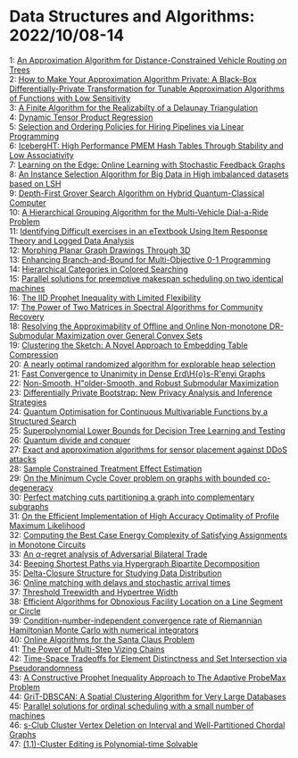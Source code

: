# Data Structures and Algorithms: 2022/10/08-14  
1: [An Approximation Algorithm for Distance-Constrained Vehicle Routing on  Trees](https://doi.org/10.48550/arXiv.2210.03811)  
2: [How to Make Your Approximation Algorithm Private: A Black-Box  Differentially-Private Transformation for Tunable Approximation Algorithms of  Functions with Low Sensitivity](https://doi.org/10.48550/arXiv.2210.03831)  
3: [A Finite Algorithm for the Realizabilty of a Delaunay Triangulation](https://doi.org/10.48550/arXiv.2210.03932)  
4: [Dynamic Tensor Product Regression](https://doi.org/10.48550/arXiv.2210.03961)  
5: [Selection and Ordering Policies for Hiring Pipelines via Linear  Programming](https://doi.org/10.48550/arXiv.2210.04059)  
6: [IcebergHT: High Performance PMEM Hash Tables Through Stability and Low  Associativity](https://doi.org/10.48550/arXiv.2210.04068)  
7: [Learning on the Edge: Online Learning with Stochastic Feedback Graphs](https://doi.org/10.48550/arXiv.2210.04229)  
8: [An Instance Selection Algorithm for Big Data in High imbalanced datasets  based on LSH](https://doi.org/10.48550/arXiv.2210.04310)  
9: [Depth-First Grover Search Algorithm on Hybrid Quantum-Classical Computer](https://doi.org/10.48550/arXiv.2210.04664)  
10: [A Hierarchical Grouping Algorithm for the Multi-Vehicle Dial-a-Ride  Problem](https://doi.org/10.48550/arXiv.2210.05000)  
11: [Identifying Difficult exercises in an eTextbook Using Item Response  Theory and Logged Data Analysis](https://doi.org/10.48550/arXiv.2210.05294)  
12: [Morphing Planar Graph Drawings Through 3D](https://doi.org/10.48550/arXiv.2210.05384)  
13: [Enhancing Branch-and-Bound for Multi-Objective 0-1 Programming](https://doi.org/10.48550/arXiv.2210.05385)  
14: [Hierarchical Categories in Colored Searching](https://doi.org/10.48550/arXiv.2210.05403)  
15: [Parallel solutions for preemptive makespan scheduling on two identical  machines](https://doi.org/10.48550/arXiv.2210.05543)  
16: [The IID Prophet Inequality with Limited Flexibility](https://doi.org/10.48550/arXiv.2210.05634)  
17: [The Power of Two Matrices in Spectral Algorithms for Community Recovery](https://doi.org/10.48550/arXiv.2210.05893)  
18: [Resolving the Approximability of Offline and Online Non-monotone  DR-Submodular Maximization over General Convex Sets](https://doi.org/10.48550/arXiv.2210.05965)  
19: [Clustering the Sketch: A Novel Approach to Embedding Table Compression](https://doi.org/10.48550/arXiv.2210.05974)  
20: [A nearly optimal randomized algorithm for explorable heap selection](https://doi.org/10.48550/arXiv.2210.05982)  
21: [Fast Convergence to Unanimity in Dense Erd\H{o}s-R\'enyi Graphs](https://doi.org/10.48550/arXiv.2210.05992)  
22: [Non-Smooth, H\"older-Smooth, and Robust Submodular Maximization](https://doi.org/10.48550/arXiv.2210.06061)  
23: [Differentially Private Bootstrap: New Privacy Analysis and Inference  Strategies](https://doi.org/10.48550/arXiv.2210.06140)  
24: [Quantum Optimisation for Continuous Multivariable Functions by a  Structured Search](https://doi.org/10.48550/arXiv.2210.06227)  
25: [Superpolynomial Lower Bounds for Decision Tree Learning and Testing](https://doi.org/10.48550/arXiv.2210.06375)  
26: [Quantum divide and conquer](https://doi.org/10.48550/arXiv.2210.06419)  
27: [Exact and approximation algorithms for sensor placement against DDoS  attacks](https://doi.org/10.48550/arXiv.2210.06559)  
28: [Sample Constrained Treatment Effect Estimation](https://doi.org/10.48550/arXiv.2210.06594)  
29: [On the Minimum Cycle Cover problem on graphs with bounded co-degeneracy](https://doi.org/10.48550/arXiv.2210.06703)  
30: [Perfect matching cuts partitioning a graph into complementary subgraphs](https://doi.org/10.48550/arXiv.2210.06714)  
31: [On the Efficient Implementation of High Accuracy Optimality of Profile  Maximum Likelihood](https://doi.org/10.48550/arXiv.2210.06728)  
32: [Computing the Best Case Energy Complexity of Satisfying Assignments in  Monotone Circuits](https://doi.org/10.48550/arXiv.2210.06739)  
33: [An $\alpha$-regret analysis of Adversarial Bilateral Trade](https://doi.org/10.48550/arXiv.2210.06846)  
34: [Beeping Shortest Paths via Hypergraph Bipartite Decomposition](https://doi.org/10.48550/arXiv.2210.06882)  
35: [Delta-Closure Structure for Studying Data Distribution](https://doi.org/10.48550/arXiv.2210.06926)  
36: [Online matching with delays and stochastic arrival times](https://doi.org/10.48550/arXiv.2210.07018)  
37: [Threshold Treewidth and Hypertree Width](https://doi.org/10.48550/arXiv.2210.07040)  
38: [Efficient Algorithms for Obnoxious Facility Location on a Line Segment  or Circle](https://doi.org/10.48550/arXiv.2210.07146)  
39: [Condition-number-independent convergence rate of Riemannian Hamiltonian  Monte Carlo with numerical integrators](https://doi.org/10.48550/arXiv.2210.07219)  
40: [Online Algorithms for the Santa Claus Problem](https://doi.org/10.48550/arXiv.2210.07333)  
41: [The Power of Multi-Step Vizing Chains](https://doi.org/10.48550/arXiv.2210.07363)  
42: [Time-Space Tradeoffs for Element Distinctness and Set Intersection via  Pseudorandomness](https://doi.org/10.48550/arXiv.2210.07534)  
43: [A Constructive Prophet Inequality Approach to The Adaptive ProbeMax  Problem](https://doi.org/10.48550/arXiv.2210.07556)  
44: [GriT-DBSCAN: A Spatial Clustering Algorithm for Very Large Databases](https://doi.org/10.48550/arXiv.2210.07580)  
45: [Parallel solutions for ordinal scheduling with a small number of  machines](https://doi.org/10.48550/arXiv.2210.07639)  
46: [s-Club Cluster Vertex Deletion on Interval and Well-Partitioned Chordal  Graphs](https://doi.org/10.48550/arXiv.2210.07699)  
47: [(1,1)-Cluster Editing is Polynomial-time Solvable](https://doi.org/10.48550/arXiv.2210.07722)  
